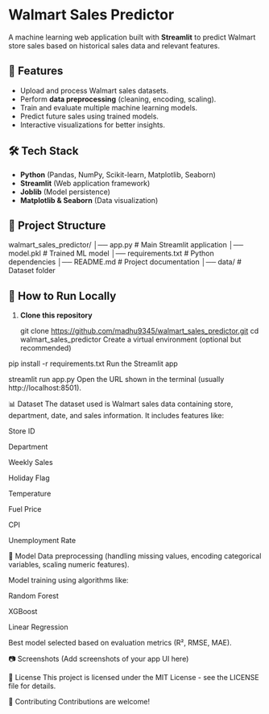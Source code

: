 # Walmart Sales Predictor

A machine learning web application built with **Streamlit** to predict Walmart store sales based on historical sales data and relevant features.

## 📌 Features
- Upload and process Walmart sales datasets.
- Perform **data preprocessing** (cleaning, encoding, scaling).
- Train and evaluate multiple machine learning models.
- Predict future sales using trained models.
- Interactive visualizations for better insights.

## 🛠️ Tech Stack
- **Python** (Pandas, NumPy, Scikit-learn, Matplotlib, Seaborn)
- **Streamlit** (Web application framework)
- **Joblib** (Model persistence)
- **Matplotlib & Seaborn** (Data visualization)

## 📂 Project Structure
walmart_sales_predictor/
│── app.py # Main Streamlit application
│── model.pkl # Trained ML model
│── requirements.txt # Python dependencies
│── README.md # Project documentation
│── data/ # Dataset folder



## 🚀 How to Run Locally
1. **Clone this repository**
   
   git clone https://github.com/madhu9345/walmart_sales_predictor.git
   cd walmart_sales_predictor
Create a virtual environment (optional but recommended)

pip install -r requirements.txt
Run the Streamlit app

streamlit run app.py
Open the URL shown in the terminal (usually http://localhost:8501).

📊 Dataset
The dataset used is Walmart sales data containing store, department, date, and sales information.
It includes features like:

Store ID

Department

Weekly Sales

Holiday Flag

Temperature

Fuel Price

CPI

Unemployment Rate

🧠 Model
Data preprocessing (handling missing values, encoding categorical variables, scaling numeric features).

Model training using algorithms like:

Random Forest

XGBoost

Linear Regression

Best model selected based on evaluation metrics (R², RMSE, MAE).

📷 Screenshots
(Add screenshots of your app UI here)

📜 License
This project is licensed under the MIT License - see the LICENSE file for details.

🤝 Contributing
Contributions are welcome!
